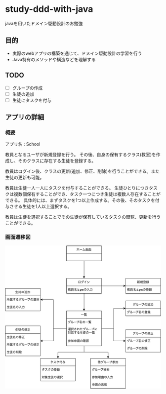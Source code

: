 # study-ddd-with-java
javaを用いたドメイン駆動設計のお勉強

## 目的

- 実際のwebアプリの構築を通じて、ドメイン駆動設計の学習を行う
- Java特有のメソッドや構造などを理解する

## TODO

- [ ] グループの作成
- [ ] 生徒の追加
- [ ] 生徒にタスクを付与

## アプリの詳細

### 概要

アプリ名 : School

教員となるユーザが新規登録を行う。
その後、自身の保有するクラス(教室)を作成し、そのクラスに存在する生徒を登録する。

教員はログイン後、クラスの更新(追加、修正、削除)を行うことができる。また生徒の更新も可能。

教員は生徒一人一人にタスクを付与することができる。
生徒ひとりにつきタスクは複数個保有することができ、タスク一つにつき生徒は複数人存在することができる。
具体的には、まずタスクを1つ以上作成する。その後、そのタスクを付与させる生徒を1人以上選択する。

教員は生徒を選択することでその生徒が保有しているタスクの閲覧、更新を行うことができる。

### 画面遷移図

<img src="img/画面遷移図.png">
